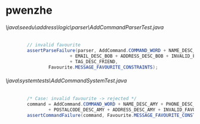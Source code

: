 # pwenzhe
###### \java\seedu\address\logic\parser\AddCommandParserTest.java
``` java
        // invalid favourite
        assertParseFailure(parser, AddCommand.COMMAND_WORD + NAME_DESC_BOB + PHONE_DESC_BOB + BIRTHDAY_DESC_BOB
                        + EMAIL_DESC_BOB + ADDRESS_DESC_BOB + INVALID_FAVOURITE_DESC + TAG_DESC_HUSBAND
                        + TAG_DESC_FRIEND,
                Favourite.MESSAGE_FAVOURITE_CONSTRAINTS);
```
###### \java\systemtests\AddCommandSystemTest.java
``` java
        /* Case: invalid favourite -> rejected */
        command = AddCommand.COMMAND_WORD + NAME_DESC_AMY + PHONE_DESC_AMY + BIRTHDAY_DESC_AMY + EMAIL_DESC_AMY
                + POSTALCODE_DESC_AMY + ADDRESS_DESC_AMY + INVALID_FAVOURITE_DESC;
        assertCommandFailure(command, Favourite.MESSAGE_FAVOURITE_CONSTRAINTS);
```
